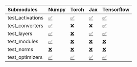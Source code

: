 | Submodules       | Numpy                                                                                                                           | Torch                                                                                                                           | Jax                                                                                                                             | Tensorflow                                                                                                                      |
|:-----------------|:--------------------------------------------------------------------------------------------------------------------------------|:--------------------------------------------------------------------------------------------------------------------------------|:--------------------------------------------------------------------------------------------------------------------------------|:--------------------------------------------------------------------------------------------------------------------------------|
| test_activations | <a href="https://github.com/unifyai/ivy/runs/7852074410?check_suite_focus=true" rel="noopener noreferrer" target="_blank">✅</a> | <a href="https://github.com/unifyai/ivy/runs/7852074933?check_suite_focus=true" rel="noopener noreferrer" target="_blank">✅</a> | <a href="https://github.com/unifyai/ivy/runs/7852075409?check_suite_focus=true" rel="noopener noreferrer" target="_blank">✅</a> | <a href="https://github.com/unifyai/ivy/runs/7852075892?check_suite_focus=true" rel="noopener noreferrer" target="_blank">✅</a> |
| test_converters  | <a href="https://github.com/unifyai/ivy/runs/7852074495?check_suite_focus=true" rel="noopener noreferrer" target="_blank">✅</a> | <a href="https://github.com/unifyai/ivy/runs/7852075021?check_suite_focus=true" rel="noopener noreferrer" target="_blank">❌</a> | <a href="https://github.com/unifyai/ivy/runs/7852075498?check_suite_focus=true" rel="noopener noreferrer" target="_blank">❌</a> | <a href="https://github.com/unifyai/ivy/runs/7852075960?check_suite_focus=true" rel="noopener noreferrer" target="_blank">✅</a> |
| test_layers      | <a href="https://github.com/unifyai/ivy/runs/7852074579?check_suite_focus=true" rel="noopener noreferrer" target="_blank">✅</a> | <a href="https://github.com/unifyai/ivy/runs/7852075082?check_suite_focus=true" rel="noopener noreferrer" target="_blank">❌</a> | <a href="https://github.com/unifyai/ivy/runs/7852075612?check_suite_focus=true" rel="noopener noreferrer" target="_blank">✅</a> | <a href="https://github.com/unifyai/ivy/runs/7852076046?check_suite_focus=true" rel="noopener noreferrer" target="_blank">✅</a> |
| test_modules     | <a href="https://github.com/unifyai/ivy/runs/7852074686?check_suite_focus=true" rel="noopener noreferrer" target="_blank">✅</a> | <a href="https://github.com/unifyai/ivy/runs/7852075167?check_suite_focus=true" rel="noopener noreferrer" target="_blank">❌</a> | <a href="https://github.com/unifyai/ivy/runs/7852075687?check_suite_focus=true" rel="noopener noreferrer" target="_blank">❌</a> | <a href="https://github.com/unifyai/ivy/runs/7852076135?check_suite_focus=true" rel="noopener noreferrer" target="_blank">❌</a> |
| test_norms       | <a href="https://github.com/unifyai/ivy/runs/7852074780?check_suite_focus=true" rel="noopener noreferrer" target="_blank">❌</a> | <a href="https://github.com/unifyai/ivy/runs/7852075242?check_suite_focus=true" rel="noopener noreferrer" target="_blank">❌</a> | <a href="https://github.com/unifyai/ivy/runs/7852075755?check_suite_focus=true" rel="noopener noreferrer" target="_blank">❌</a> | <a href="https://github.com/unifyai/ivy/runs/7852076220?check_suite_focus=true" rel="noopener noreferrer" target="_blank">❌</a> |
| test_optimizers  | <a href="https://github.com/unifyai/ivy/runs/7852074860?check_suite_focus=true" rel="noopener noreferrer" target="_blank">✅</a> | <a href="https://github.com/unifyai/ivy/runs/7852075305?check_suite_focus=true" rel="noopener noreferrer" target="_blank">✅</a> | <a href="https://github.com/unifyai/ivy/runs/7852075833?check_suite_focus=true" rel="noopener noreferrer" target="_blank">✅</a> | <a href="https://github.com/unifyai/ivy/runs/7852076282?check_suite_focus=true" rel="noopener noreferrer" target="_blank">✅</a> |